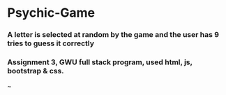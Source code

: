# Psychic-Game
### A letter is selected at random by the game and the user has 9 tries to guess it correctly
### Assignment 3, GWU full stack program, used html, js, bootstrap & css.
~                                                                                        
